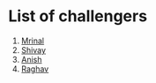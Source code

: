 # List of challengers
1. [Mrinal](https://github.com/mrinal1224)
2. [Shivay](https://github.com/shivaylamba)
3. [Anish](https://github.com/Anishgupta0)
4. [Raghav](https://github.com/raghavdhingra)